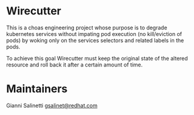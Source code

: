 # Wirecutter

This is a choas engineering project whose purpose is to degrade kubernetes 
services without impating pod execution (no kill/eviction of pods) by woking
only on the services selectors and related labels in the pods.

To achieve this goal Wirecutter must keep the original state of the altered 
resource and roll back it after a certain amount of time.

# Maintainers
Gianni Salinetti <gsalinet@redhat.com>

